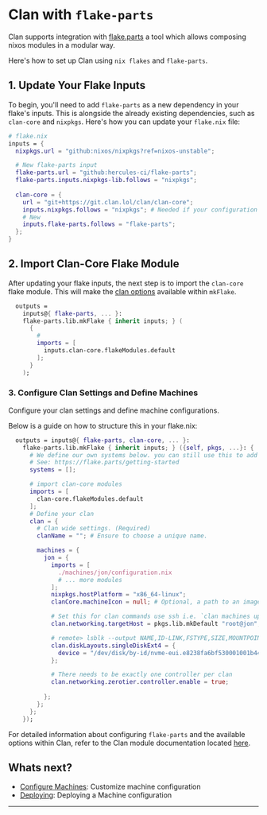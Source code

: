 # Clan with `flake-parts`

Clan supports integration with [flake.parts](https://flake.parts/) a tool which allows composing nixos modules in a modular way.

Here's how to set up Clan using `nix flakes` and `flake-parts`.

## 1. Update Your Flake Inputs

To begin, you'll need to add `flake-parts` as a new dependency in your flake's inputs. This is alongside the already existing dependencies, such as `clan-core` and `nixpkgs`. Here's how you can update your `flake.nix` file:

```nix
# flake.nix
inputs = {
  nixpkgs.url = "github:nixos/nixpkgs?ref=nixos-unstable";

  # New flake-parts input
  flake-parts.url = "github:hercules-ci/flake-parts";
  flake-parts.inputs.nixpkgs-lib.follows = "nixpkgs";
  
  clan-core = {
    url = "git+https://git.clan.lol/clan/clan-core";
    inputs.nixpkgs.follows = "nixpkgs"; # Needed if your configuration uses nixpkgs unstable.
    # New
    inputs.flake-parts.follows = "flake-parts";
  };
}
```

## 2. Import Clan-Core Flake Module

After updating your flake inputs, the next step is to import the `clan-core` flake module. This will make the [clan options](https://git.clan.lol/clan/clan-core/src/branch/main/flakeModules/clan.nix) available within `mkFlake`.

```nix
  outputs =
    inputs@{ flake-parts, ... }:
    flake-parts.lib.mkFlake { inherit inputs; } (
      {
        # 
        imports = [
          inputs.clan-core.flakeModules.default
        ];
      }
    );
```

### 3. Configure Clan Settings and Define Machines

Configure your clan settings and define machine configurations.

Below is a guide on how to structure this in your flake.nix:

```nix
  outputs = inputs@{ flake-parts, clan-core, ... }:
    flake-parts.lib.mkFlake { inherit inputs; } ({self, pkgs, ...}: {
      # We define our own systems below. you can still use this to add system specific outputs to your flake.
      # See: https://flake.parts/getting-started
      systems = [];

      # import clan-core modules
      imports = [
        clan-core.flakeModules.default
      ];
      # Define your clan
      clan = {
        # Clan wide settings. (Required)
        clanName = ""; # Ensure to choose a unique name.

        machines = {
          jon = {
            imports = [
              ./machines/jon/configuration.nix
              # ... more modules
            ];
            nixpkgs.hostPlatform = "x86_64-linux";
            clanCore.machineIcon = null; # Optional, a path to an image file

            # Set this for clan commands use ssh i.e. `clan machines update`
            clan.networking.targetHost = pkgs.lib.mkDefault "root@jon";

            # remote> lsblk --output NAME,ID-LINK,FSTYPE,SIZE,MOUNTPOINT
            clan.diskLayouts.singleDiskExt4 = {
              device = "/dev/disk/by-id/nvme-eui.e8238fa6bf530001001b448b4aec2929";
            };

            # There needs to be exactly one controller per clan
            clan.networking.zerotier.controller.enable = true;
            
          };
        };
      };
    });
```

For detailed information about configuring `flake-parts` and the available options within Clan,
refer to the Clan module documentation located [here](https://git.clan.lol/clan/clan-core/src/branch/main/flakeModules/clan.nix).

## Whats next?

- [Configure Machines](configure.md): Customize machine configuration
- [Deploying](machines.md): Deploying a Machine configuration

---
